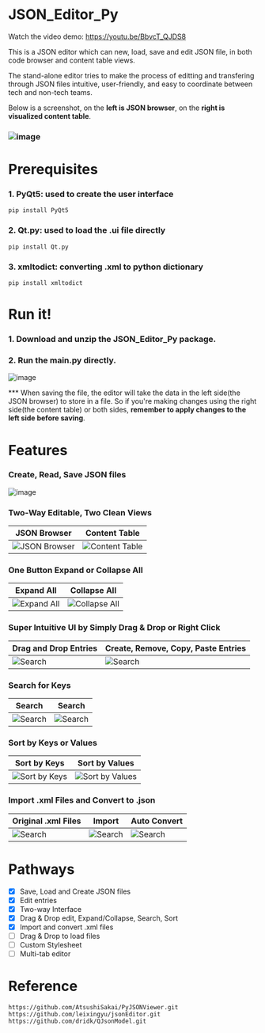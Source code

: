 # JSON_Editor_Py
Watch the video demo: https://youtu.be/BbvcT_QJDS8

This is a JSON editor which can new, load, save and edit JSON file, in both code browser and content table views. 
	
The stand-alone editor tries to make the process of editting and transfering through JSON files intuitive, user-friendly, and easy to coordinate between tech and non-tech teams. 
	
Below is a screenshot, on the **left is JSON browser**, on the **right is visualized content table**. 
### ![image](https://user-images.githubusercontent.com/91817338/165051041-ce4ac3ac-080f-4c1e-b852-5babecf3ae6a.png)

# Prerequisites
### 1. PyQt5: used to create the user interface
	pip install PyQt5
### 2. Qt.py: used to load the .ui file directly
	pip install Qt.py
### 3. xmltodict: converting .xml to python dictionary
	pip install xmltodict

# Run it!
### 1. Download and unzip the JSON_Editor_Py package.
### 2. Run the main.py directly.
![image](https://user-images.githubusercontent.com/91817338/165061015-686cecb6-fd4d-47d8-8978-8f44d8d23dd7.png)

*** When saving the file, the editor will take the data in the left side(the JSON browser) to store in a file. So if you're making changes using the right side(the content table) or both sides, **remember to apply changes to the left side before saving**. 

# Features
### Create, Read, Save JSON files
![image](https://user-images.githubusercontent.com/91817338/165196956-56b55eaf-3041-4c1c-8aab-b2a677e07bec.png)

### Two-Way Editable, Two Clean Views
| JSON Browser | Content Table |
|-----|----|
| ![JSON Browser](https://user-images.githubusercontent.com/91817338/165064491-041a3869-99ea-4485-8c08-1909b7b49f7a.png) | ![Content Table](https://user-images.githubusercontent.com/91817338/165057632-90b170b4-3746-4eed-924d-177e628166f4.png) |

### One Button Expand or Collapse All
| Expand All | Collapse All |
|-----|----|
| ![Expand All](https://user-images.githubusercontent.com/91817338/165051692-ea129d28-adf0-4a6f-ae45-34275fb965b3.png) | ![Collapse All](https://user-images.githubusercontent.com/91817338/165051811-dd799748-11c2-4ef1-aeb4-45c400441388.png) |

### Super Intuitive UI by Simply Drag & Drop or Right Click
| Drag and Drop Entries | Create, Remove, Copy, Paste Entries |
|-----|----|
| ![Search](https://user-images.githubusercontent.com/91817338/165056643-5a8a8497-da0c-4812-a537-7da2e0dc1b08.png) | ![Search](https://user-images.githubusercontent.com/91817338/165056175-981e1d3b-ef3f-4538-95ca-53d9a8140c16.png) |

### Search for Keys
| Search | Search |
|-----|----|
| ![Search](https://user-images.githubusercontent.com/91817338/165058688-03a601ad-0845-4564-8b36-b50485229484.png) | ![Search](https://user-images.githubusercontent.com/91817338/165058942-f1c1fea9-cb8f-4fdc-9966-6d612c143825.png) |

### Sort by Keys or Values
| Sort by Keys | Sort by Values |
|-----|----|
| ![Sort by Keys](https://user-images.githubusercontent.com/91817338/165059511-68561154-a930-491e-a003-93d294a99171.png) | ![Sort by Values](https://user-images.githubusercontent.com/91817338/165059656-3f3fea7a-3d69-457d-b28d-48d310891512.png) |

### Import .xml Files and Convert to .json
| Original .xml Files | Import | Auto Convert |
|-----|----|----|
| ![Search](https://user-images.githubusercontent.com/91817338/165196460-ecc3edbc-52b5-4c6f-9452-1750458691e7.png) | ![Search](https://user-images.githubusercontent.com/91817338/165196584-7e9546c4-143d-4bef-bc74-3de9b695a978.png) | ![Search](https://user-images.githubusercontent.com/91817338/165196646-665eda0f-f605-49f6-87e7-2f94ac59be00.png) |

# Pathways
- [x] Save, Load and Create JSON files
- [x] Edit entries
- [x] Two-way Interface
- [x] Drag & Drop edit, Expand/Collapse, Search, Sort
- [x] Import and convert .xml files
- [ ] Drag & Drop to load files
- [ ] Custom Stylesheet
- [ ] Multi-tab editor

# Reference
	https://github.com/AtsushiSakai/PyJSONViewer.git
	https://github.com/leixingyu/jsonEditor.git
	https://github.com/dridk/QJsonModel.git
